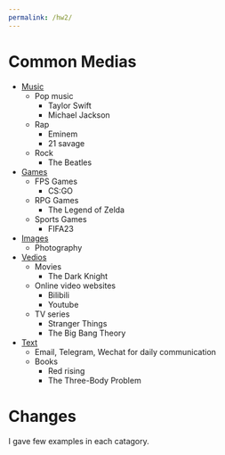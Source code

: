 ```yaml
---
permalink: /hw2/
---
```


# Common Medias

- [Music](https://sites.google.com/view/jadedavis-445/home)
  - Pop music
    - Taylor Swift
    - Michael Jackson
  - Rap
    - Eminem
    - 21 savage
  - Rock
    - The Beatles
- [Games](https://people.tamu.edu/~kdaoq2819/)
  - FPS Games
    - CS:GO
  - RPG Games
    - The Legend of Zelda
  - Sports Games
    - FIFA23
- [Images](https://li-new-media.vercel.app/)
  - Photography
- [Vedios](https://shuoxing98.github.io//misc/)
  - Movies
    - The Dark Knight
  - Online video websites
    - Bilibili
    - Youtube
  - TV series
    - Stranger Things
    - The Big Bang Theory
- [Text](https://yxchen95.github.io//csce656/)
  - Email, Telegram, Wechat for daily communication
  - Books
    - Red rising
    - The Three-Body Problem

# Changes

I gave few examples in each catagory.

